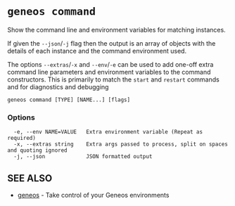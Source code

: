 # `geneos command`

Show the command line and environment variables for matching instances.

If given the `--json`/`-j` flag then the output is an array of objects with the details of each instance and the command environment used.

The options `--extras`/`-x` and `--env`/`-e` can be used to add one-off extra command line parameters and environment variables to the command constructors. This is primarily to match the `start` and `restart` commands and for diagnostics and debugging

```text
geneos command [TYPE] [NAME...] [flags]
```

### Options

```text
  -e, --env NAME=VALUE   Extra environment variable (Repeat as required)
  -x, --extras string    Extra args passed to process, split on spaces and quoting ignored
  -j, --json             JSON formatted output
```

## SEE ALSO

* [geneos](geneos.md)	 - Take control of your Geneos environments
